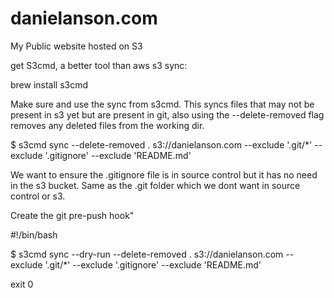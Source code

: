 # danielanson.com
My Public website hosted on S3

get S3cmd, a better tool than aws s3 sync:

brew install s3cmd

Make sure and use the sync from s3cmd.  This syncs files
that may not be present in s3 yet but are present in git, also
using the --delete-removed flag removes any deleted files from
the working dir.

$ s3cmd sync --delete-removed . s3://danielanson.com --exclude '.git/\*' --exclude '.gitignore' --exclude 'README.md'

We want to ensure the .gitignore file is in source control but
it has no need in the s3 bucket.  Same as the .git folder which
we dont want in source control or s3.

Create the git pre-push hook"

\#!/bin/bash

$ s3cmd sync --dry-run --delete-removed . s3://danielanson.com --exclude '.git/\*' --exclude '.gitignore' --exclude 'README.md'

exit 0
